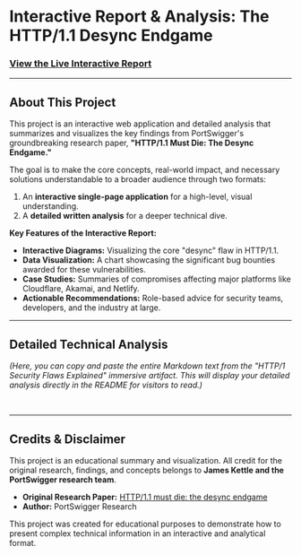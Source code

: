 # Interactive Report & Analysis: The HTTP/1.1 Desync Endgame

### [View the Live Interactive Report](https://<your-username>.github.io/<your-repo-name>/)

---

## About This Project

This project is an interactive web application and detailed analysis that summarizes and visualizes the key findings from PortSwigger's groundbreaking research paper, **"HTTP/1.1 Must Die: The Desync Endgame."**

The goal is to make the core concepts, real-world impact, and necessary solutions understandable to a broader audience through two formats:
1.  An **interactive single-page application** for a high-level, visual understanding.
2.  A **detailed written analysis** for a deeper technical dive.

**Key Features of the Interactive Report:**
* **Interactive Diagrams:** Visualizing the core "desync" flaw in HTTP/1.1.
* **Data Visualization:** A chart showcasing the significant bug bounties awarded for these vulnerabilities.
* **Case Studies:** Summaries of compromises affecting major platforms like Cloudflare, Akamai, and Netlify.
* **Actionable Recommendations:** Role-based advice for security teams, developers, and the industry at large.

---

## Detailed Technical Analysis

*(Here, you can copy and paste the entire Markdown text from the "HTTP/1 Security Flaws Explained" immersive artifact. This will display your detailed analysis directly in the README for visitors to read.)*

<br>

---

## Credits & Disclaimer

This project is an educational summary and visualization. All credit for the original research, findings, and concepts belongs to **James Kettle and the PortSwigger research team**.

* **Original Research Paper:** [HTTP/1.1 must die: the desync endgame](https://portswigger.net/research/http1-must-die)
* **Author:** PortSwigger Research

This project was created for educational purposes to demonstrate how to present complex technical information in an interactive and analytical format.
